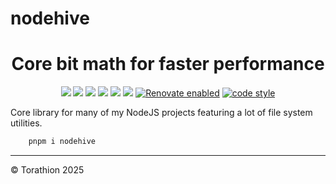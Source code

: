 # nodehive

<p align="center">
<h1 align="center">Core bit math for faster performance</h1>
<p align="center">
  <a href="https://www.npmjs.com/package/nodehive"><img src="https://img.shields.io/npm/v/nodehive?style=for-the-badge&logo=npm"/></a>
  <a href="https://npmtrends.com/nodehive"><img src="https://img.shields.io/npm/dm/nodehive?style=for-the-badge"/></a>
  <a href="https://bundlephobia.com/package/nodehive"><img src="https://img.shields.io/bundlephobia/minzip/nodehive?style=for-the-badge"/></a>
  <a href="./LICENSE"><img src="https://img.shields.io/github/license/Torathion/nodehive?style=for-the-badge"/></a>
  <a href="https://codecov.io/gh/torathion/nodehive"><img src="https://codecov.io/gh/torathion/nodehive/branch/main/graph/badge.svg?style=for-the-badge" /></a>
  <a href="https://github.com/torathion/nodehive/actions"><img src="https://img.shields.io/github/actions/workflow/status/torathion/nodehive/build.yml?style=for-the-badge&logo=esbuild"/></a>
  <a href="https://renovatebot.com"><img alt="Renovate enabled" src="https://img.shields.io/badge/renovate-enabled-brightgreen.svg?style=for-the-badge&logo=renovate"></a>
   <a href="https://github.com/prettier/prettier#readme"><img alt="code style" src="https://img.shields.io/badge/code_style-prettier-ff69b4.svg?style=for-the-badge&logo=prettier"></a>
</p>
</p>

Core library for many of my NodeJS projects featuring a lot of file system utilities.

```powershell
    pnpm i nodehive
```

---

© Torathion 2025
